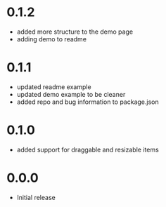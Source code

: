 # 0.1.2
- added more structure to the demo page
- adding demo to readme

# 0.1.1
- updated readme example
- updated demo example to be cleaner
- added repo and bug information to package.json

# 0.1.0
- added support for draggable and resizable items

# 0.0.0
- Initial release